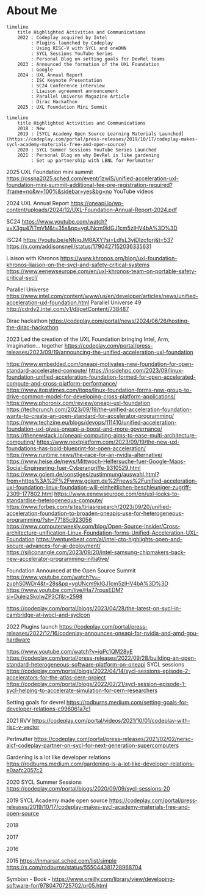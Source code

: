 # About Me

```mermaid
timeline
    title Highlighted Activities and Communications
    2022 : Codeplay acquired by Intel
         : Plugins launched by Codeplay
         : Using RISC-V with SYCL and oneDNN
         : SYCL Sessions YouTube Series
         : Personal Blog on setting goals for DevRel teams
    2023 : Announced the formation of the UXL Foundation
         : Google
    2024 : UXL Annual Report
         : ISC Keynote Presentation
         : SC24 Conference interview
         : Liaison agreement announcement
         : Parallel Universe Magazine Article
         : Dirac Hackathon
    2025 : UXL Foundation Mini Summit
```

```mermaid
timeline
    title Highlighted Activities and Communications
    2018 : New
    2019 : [SYCL Academy Open Source Learning Materials Launched](https://codeplay.com/portal/press-releases/2019/10/17/codeplay-makes-sycl-academy-materials-free-and-open-source)
    2020 : SYCL Summer Sessions YouTube Series Launched
    2021 : Personal Blog on why DevRel is like gardening
         : Set up partnership with LBNL for Perlmutter
```
  
2025
UXL Foundation mini summit https://ossna2025.sched.com/event/1zwlS/unified-acceleration-uxl-foundation-mini-summit-additional-fee-pre-registration-required?iframe=no&w=100%&sidebar=yes&bg=no
YouTube videos

2024
UXL Annual Report https://oneapi.io/wp-content/uploads/2024/12/UXL-Foundation-Annual-Report-2024.pdf

SC24 https://www.youtube.com/watch?v=X3gu47iTmVM&t=35s&pp=ygUNcm9kIGJ1cm5zIHV4bA%3D%3D

ISC24 https://youtu.be/eNNiqJM8AXY?si=LdfsL3yjDIzcfprj&t=537
https://x.com/addisonsnell/status/1790427152036335631

Liaison with Khronos https://www.khronos.org/blog/uxl-foundation-khronos-liaison-on-the-sycl-and-safety-critical-systems
https://www.eenewseurope.com/en/uxl-khronos-team-on-portable-safety-critical-sycl/

Parallel Universe https://www.intel.com/content/www/us/en/developer/articles/news/unified-acceleration-uxl-foundation.html
Parallel Universe 49 http://cdrdv2.intel.com/v1/dl/getContent/738487

Dirac hackathon https://codeplay.com/portal/news/2024/06/26/hosting-the-dirac-hackathon

2023
Led the creation of the UXL Foundation bringing Intel, Arm, Imagination... together
https://codeplay.com/portal/press-releases/2023/09/19/announcing-the-unified-acceleration-uxl-foundation

https://www.embedded.com/oneapi-motivates-new-foundation-for-open-standard-accelerated-compute/
https://insidehpc.com/2023/09/linux-foundation-unified-acceleration-foundation-formed-for-open-accelerated-compute-and-cross-platform-performance/
https://www.itopstimes.com/itops/linux-foundation-forms-new-group-to-drive-common-model-for-developing-cross-platform-applications/
https://www.phoronix.com/review/oneapi-uxl-foundation
https://techcrunch.com/2023/09/19/the-unified-acceleration-foundation-wants-to-create-an-open-standard-for-accelerator-programming/
https://www.techzine.eu/blogs/devops/111410/unified-acceleration-foundation-uxl-gives-oneapi-a-boost-and-more-governance/
https://thenewstack.io/oneapi-computing-aims-to-ease-multi-architecture-computing/
https://www.nextplatform.com/2023/09/19/the-new-uxl-foundations-has-bold-blueprint-for-open-acceleration/
https://www.runtime.news/the-race-for-an-nvidia-alternative/
https://www.heise.de/news/Mittwoch-Helfersuche-fuer-Google-Maps-Social-Engineering-fuer-Cyberangriffe-9310529.html
https://www.golem.de/sonstiges/zustimmung/auswahl.html?from=https%3A%2F%2Fwww.golem.de%2Fnews%2Funified-acceleration-uxl-foundation-linux-foundation-will-einheitlichen-beschleuniger-zugriff-2309-177802.html
https://www.eenewseurope.com/en/uxl-looks-to-standardise-heterogeneous-compute/
https://www.forbes.com/sites/tiriasresearch/2023/09/20/unified-acceleration-foundation-to-broaden-oneapis-use-for-heterogeneous-programming/?sh=77185c923056
https://www.computerweekly.com/blog/Open-Source-Insider/Cross-architecture-unification-Linux-Foundation-forms-Unified-Acceleration-UXL-Foundation
https://venturebeat.com/ai/intel-cto-highlights-open-and-secure-advances-for-ai-deployment/
https://siliconangle.com/2023/09/20/intel-samsung-chipmakers-back-new-accelerator-programming-initiative/

Foundation Announced at the Open Source Summit
https://www.youtube.com/watch?v=-zuphS0WDr4&t=28s&pp=ygUNcm9kIGJ1cm5zIHV4bA%3D%3D
https://www.youtube.com/live/Ha77rpusEDM?si=DuleizSkoIwZP3Cf&t=2598

https://codeplay.com/portal/blogs/2023/04/28/the-latest-on-sycl-in-cambridge-at-iwocl-and-syclcon

2022
Plugins launch https://codeplay.com/portal/press-releases/2022/12/16/codeplay-announces-oneapi-for-nvidia-and-amd-gpu-hardware

https://www.youtube.com/watch?v=iqPc1QM28yE
https://codeplay.com/portal/press-releases/2022/09/28/building-an-open-standard-heterogeneous-software-platform-on-oneapi
SYCL sessions https://codeplay.com/portal/blogs/2022/04/14/sycl-sessions-episode-2-accelerators-for-the-atlas-cern-project https://codeplay.com/portal/blogs/2022/02/21/sycl-session-episode-1-sycl-helping-to-accelerate-simulation-for-cern-researchers

Setting goals for devrel https://rodburns.medium.com/setting-goals-for-developer-relations-c996061a7c1

2021
RVV https://codeplay.com/portal/videos/2021/10/01/codeplay-with-risc-v-vector

Perlmutter https://codeplay.com/portal/press-releases/2021/02/02/nersc-alcf-codeplay-partner-on-sycl-for-next-generation-supercomputers

Gardening is a lot like developer relations https://rodburns.medium.com/gardening-is-a-lot-like-developer-relations-e0aafc2057c2

2020
SYCL Summer Sessions https://codeplay.com/portal/blogs/2020/09/09/sycl-sessions-20

2019
SYCL Academy made open source https://codeplay.com/portal/press-releases/2019/10/17/codeplay-makes-sycl-academy-materials-free-and-open-source

2018

2017

2016

2015
https://inmarsat.sched.com/list/simple
https://x.com/rodburns/status/555044381728968704

Symbian - Book - https://www.oreilly.com/library/view/developing-software-for/9780470725702/pr05.html
